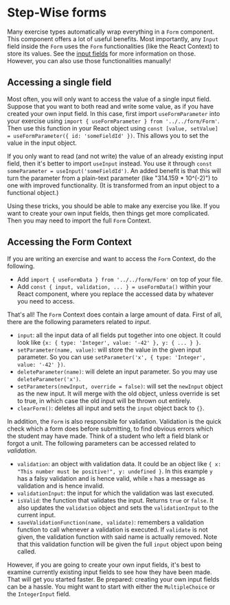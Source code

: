 # Step-Wise forms

Many exercise types automatically wrap everything in a `Form` component. This component offers a lot of useful benefits. Most importantly, any `Input` field inside the `Form` uses the `Form` functionalities (like the React Context) to store its values. See the [input fields](inputs/) for more information on those. However, you can also use those functionalities manually!


## Accessing a single field

Most often, you will only want to access the value of a single input field. Suppose that you want to both read and write some value, as if you have created your own input field. In this case, first import `useFormParameter` into your exercise using `import { useFormParameter } from '../../form/Form'`. Then use this function in your React object using `const [value, setValue] = useFormParameter({ id: 'someFieldId' })`. This allows you to set the value in the input object.

If you only want to read (and not write) the value of an already existing input field, then it's better to import `useInput` instead. You use it through `const someParameter = useInput('someFieldId')`. An added benefit is that this will turn the parameter from a plain-text parameter (like "314.159 * 10^(-2)") to one with improved functionality. (It is transformed from an input object to a functional object.)

Using these tricks, you should be able to make any exercise you like. If you want to create your own input fields, then things get more complicated. Then you may need to import the full `Form` Context.


## Accessing the Form Context

If you are writing an exercise and want to access the `Form` Context, do the following.

- Add `import { useFormData } from '../../form/Form'` on top of your file.
- Add `const { input, validation, ... } = useFormData()` within your React component, where you replace the accessed data by whatever you need to access.

That's all! The `Form` Context does contain a large amount of data. First of all, there are the following parameters related to *input*.

- `input`: all the input data of all fields put together into one object. It could look like `{x: { type: 'Integer', value: '-42' }, y: { ... } }`.
- `setParameter(name, value)`: will store the value in the given input parameter. So you can use `setParameter('x', { type: 'Integer', value: '-42' })`.
- `deleteParameter(name)`: will delete an input parameter. So you may use `deleteParameter('x')`.
- `setParameters(newInput, override = false)`: will set the `newInput` object as the new input. It will merge with the old object, unless override is set to true, in which case the old input will be thrown out entirely.
- `clearForm()`: deletes all input and sets the `input` object back to `{}`.

In addition, the `Form` is also responsible for validation. Validation is the quick check which a form does before submitting, to find obvious errors which the student may have made. Think of a student who left a field blank or forgot a unit. The following parameters can be accessed related to *validation*.

- `validation`: an object with validation data. It could be an object like `{ x: "This number must be positive!", y: undefined }`. In this example `y` has a falsy validation and is hence valid, while `x` has a message as validation and is hence invalid.
- `validationInput`: the input for which the validation was last executed.
- `isValid`: the function that validates the input. Returns `true` or `false`. It also updates the `validation` object and sets the `validationInput` to the current input.
- `saveValidationFunction(name, validate)`: remembers a validation function to call whenever a validation is executed. If `validate` is not given, the validation function with said name is actually removed. Note that this validation function will be given the full `input` object upon being called.

However, if you are going to create your own input fields, it's best to examine currently existing input fields to see how they have been made. That will get you started faster. Be prepared: creating your own input fields can be a hassle. You might want to start with either the `MultipleChoice` or the `IntegerInput` field.